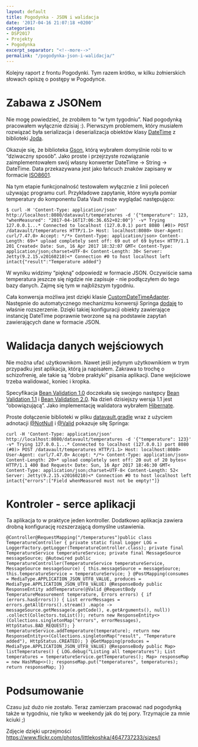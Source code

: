 ```yaml
---
layout: default
title: Pogodynka - JSON i walidacja
date: '2017-04-16 21:07:18 +0200'
categories:
- DSP2017
- Projekty
- Pogodynka
excerpt_separator: "<!--more-->"
permalink: "/pogodynka-json-i-walidacja/"
---
```

Kolejny raport z frontu Pogodynki. Tym razem krótko, w kilku żołnierskich słowach opiszę o postępy w Pogodynce.

# Zabawa z JSONem
  
Nie mogę powiedzieć, że zrobiłem to “w tym tygodniu”. Nad pogodynką pracowałem wyłącznie dzisiaj :). Pierwszym problemem, który musiałem rozwiązać była serializacja i deserializacja obiektów klasy [DateTime](http://joda-time.sourceforge.net/apidocs/org/joda/time/DateTime.html) z biblioteki [Joda](http://www.joda.org/joda-time/).

Okazuje się, że biblioteka [Gson](https://github.com/google/gson), którą wybrałem domyślnie robi to w “dziwaczny sposób”. Jako proste i przejrzyste rozwiązanie zaimplementowałem swój własny konwerter DateTime -\> String -\> DateTime. Data przekazywana jest jako łańcuch znaków zapisany w formacie [ISO8601](https://en.wikipedia.org/wiki/ISO_8601).

Na tym etapie funkcjonalność testowałem wyłącznie z linii poleceń używając programu curl. Przykładowe zapytanie, które wysyła pomiar temperatury do komponentu Data Vault może wyglądać następująco:

    $ curl -H 'Content-Type: application/json' http://localhost:8080/datavault/temperatures -d '{"temperature": 123, "whenMeasured": "2017-04-16T17:06:36.652+02:00"}' -v* Trying 127.0.0.1...* Connected to localhost (127.0.0.1) port 8080 (#0)> POST /datavault/temperatures HTTP/1.1> Host: localhost:8080> User-Agent: curl/7.47.0> Accept: */*> Content-Type: application/json> Content-Length: 69>* upload completely sent off: 69 out of 69 bytes< HTTP/1.1 201 Created< Date: Sun, 16 Apr 2017 18:32:07 GMT< Content-Type: application/json;charset=UTF-8< Content-Length: 30< Server: Jetty(9.2.15.v20160210)<* Connection #0 to host localhost left intact{"result":"Temperature added"}

  
W wyniku widzimy “piękną” odpowiedź w formacie JSON. Oczywiście sama temperatura jeszcze się nigdzie nie zapisuje - nie podłączyłem do tego bazy danych. Zajmę się tym w najbliższym tygodniu.

Cała konwersja możliwa jest dzięki klasie [CustomDateTimeAdapter](https://github.com/SamouczekProgramisty/Pogodynka/blob/master/datavault/src/main/java/pl/samouczekprogramisty/pogodynka/datavault/configuration/conversion/CustomDateTimeAdapter.java). Następnie do automatycznego mechanizmu konwersji Springa [dodaję](https://github.com/SamouczekProgramisty/Pogodynka/blob/master/datavault/src/main/java/pl/samouczekprogramisty/pogodynka/datavault/configuration/WebAppConfiguration.java#L27) to właśnie rozszerzenie. Dzięki takiej konfiguracji obiekty zawierające instancję DateTime poprawnie tworzone są na podstawie zapytań zawierających dane w formacie JSON.

# Walidacja danych wejściowych
  
Nie można ufać użytkownikom. Nawet jeśli jedynym użytkownikiem w trym przypadku jest aplikacja, którą ja napisałem. Zakrawa to trochę o schizofrenię, ale takie są “dobre praktyki” pisania aplikacji. Dane wejściowe trzeba walidować, koniec i kropka.

Specyfikacja [Bean Validation 1.0](https://jcp.org/en/jsr/detail?id=303) doczekała się swojego następcy [Bean Validation 1.1](https://jcp.org/en/jsr/detail?id=349) i [Bean Validation 2.0](https://jcp.org/en/jsr/detail?id=380). Na dzień dzisiejszy wersja 1.1 jest “obowiązującą”. Jako implementację walidatora wybrałem [Hibernate](http://hibernate.org/validator/).

Proste dołączenie biblioteki w pliku [datavault.gradle](https://github.com/SamouczekProgramisty/Pogodynka/blob/master/datavault/datavault.gradle) wraz z użyciem adnotacji [@NotNull](http://docs.oracle.com/javaee/7/api/javax/validation/constraints/NotNull.html) i [@Valid](http://docs.oracle.com/javaee/7/api/javax/validation/Valid.html) pokazuje siłę Springa:

    curl -H 'Content-Type: application/json' http://localhost:8080/datavault/temperatures -d '{"temperature": 123}' -v* Trying 127.0.0.1...* Connected to localhost (127.0.0.1) port 8080 (#0)> POST /datavault/temperatures HTTP/1.1> Host: localhost:8080> User-Agent: curl/7.47.0> Accept: */*> Content-Type: application/json> Content-Length: 20>* upload completely sent off: 20 out of 20 bytes< HTTP/1.1 400 Bad Request< Date: Sun, 16 Apr 2017 18:46:30 GMT< Content-Type: application/json;charset=UTF-8< Content-Length: 52< Server: Jetty(9.2.15.v20160210)<* Connection #0 to host localhost left intact{"errors":["Field whenMeasured must not be empty!"]}

# Kontroler - serce aplikacji
  
Ta aplikacja to w praktyce jeden kontroller. Dodatkowo aplikacja zawiera drobną konfigurację rozszerzającą domyślne ustawienia.

    @Controller@RequestMapping("/temperatures")public class TemperatureController { private static final Logger LOG = LoggerFactory.getLogger(TemperatureController.class); private final TemperatureService temperatureService; private final MessageSource messageSource; @Autowired public TemperatureController(TemperatureService temperatureService, MessageSource messageSource) { this.messageSource = messageSource; this.temperatureService = temperatureService; } @PostMapping(consumes = MediaType.APPLICATION_JSON_UTF8_VALUE, produces = MediaType.APPLICATION_JSON_UTF8_VALUE) @ResponseBody public ResponseEntity addTemperature(@Valid @RequestBody TemperatureMeasurement temperature, Errors errors) { if (errors.hasErrors()) { List errorMessages = errors.getAllErrors().stream() .map(e -> messageSource.getMessage(e.getCode(), e.getArguments(), null)) .collect(Collectors.toList()); return new ResponseEntity<>(Collections.singletonMap("errors", errorMessages), HttpStatus.BAD_REQUEST); } temperatureService.addTemperature(temperature); return new ResponseEntity<>(Collections.singletonMap("result", "Temperature added"), HttpStatus.CREATED); } @GetMapping(produces = MediaType.APPLICATION_JSON_UTF8_VALUE) @ResponseBody public Map> listTemperatures() { LOG.debug("Listing all temperatures"); List temperatures = temperatureService.getTemperatures(); Map> responseMap = new HashMap<>(); responseMap.put("temperatures", temperatures); return responseMap; }}

# Podsumowanie
  
Czasu już dużo nie zostało. Teraz zamierzam pracować nad pogodynką także w tygodniu, nie tylko w weekendy jak do tej pory. Trzymajcie za mnie kciuki ;)

Zdjęcie dzięki uprzejmości https://www.flickr.com/photos/littlekoshka/4647737233/sizes/l

